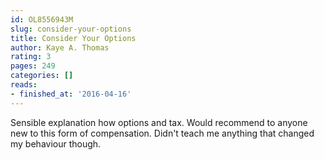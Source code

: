 ```yaml
---
id: OL8556943M
slug: consider-your-options
title: Consider Your Options
author: Kaye A. Thomas
rating: 3
pages: 249
categories: []
reads:
- finished_at: '2016-04-16'
---
```

Sensible explanation how options and tax. Would recommend to anyone new to this form of compensation. Didn't teach me anything that changed my behaviour though.
